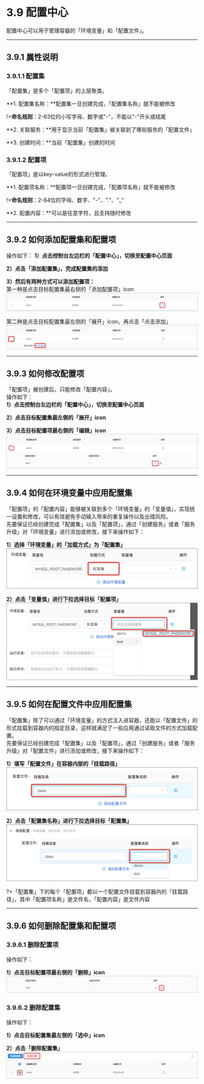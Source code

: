 # 3.9 配置中心
配置中心可以用于管理容器的「环境变量」和「配置文件」。
***

## 3.9.1 属性说明
### 3.9.1.1 配置集
「配置集」是多个「配置项」的上层聚类。

**1. 配置集名称：**配置集一旦创建完成，「配置集名称」就不能被修改

!>**命名规则**：2-63位的小写字母、数字或"-"，不能以"-"开头或结尾<br>

**2. 关联服务：**用于显示当前「配置集」被关联到了哪些服务的「配置文件」

**3. 创建时间：**当前「配置集」创建的时间

### 3.9.1.2 配置项
「配置项」是以key-value的形式进行管理。

**1. 配置项名称：**配置项一旦创建完成，「配置项名称」就不能被修改

!>**命名规则**：2-64位的字母、数字、"-"、"."、"_"<br>

**2. 配置内容：**可以是任意字符，且支持随时修改
***

## 3.9.2 如何添加配置集和配置项
操作如下：
**1）点击控制台左边栏的「配置中心」，切换至配置中心页面** 

**2）点击「添加配置集」，完成配置集的添加**

**3）然后有两种方式可以添加配置项：**<br>
第一种是点击目标配置集最右侧的「添加配置项」icon
![重新部署](_figures/user-guide/configmap_add1.jpg)

第二种是点击目标配置集最左侧的「展开」icon，再点击「点击添加」
![重新部署](_figures/user-guide/configmap_add2.jpg)
***

## 3.9.3 如何修改配置项
「配置项」被创建后，只能修改「配置内容」。<br>
操作如下：<br>
**1）点击控制台左边栏的「配置中心」，切换至配置中心页面** 

**2）点击目标配置集最左侧的「展开」icon**

**3）点击目标配置项最右侧的「编辑」icon**
![重新部署](_figures/user-guide/configmap_edit_value.jpg)
***

## 3.9.4 如何在环境变量中应用配置集
「配置项」的「配置内容」能够被关联到多个「环境变量」的「变量值」，实现统一设置和修改，可以有效避免手动输入带来的重复操作以及出错风险。    
先要保证已经创建完成「配置集」以及「配置项」，通过「创建服务」或者「服务升级」对「环境变量」进行添加或修改，接下来操作如下：

**1）选择「环境变量」的「加载方式」为「配置集」**
![重新部署](_figures/user-guide/configmap_env1.jpg)

**2）点击「变量值」进行下拉选择目标「配置项」**
![重新部署](_figures/user-guide/configmap_env2.jpg)
***

## 3.9.5 如何在配置文件中应用配置集
「配置集」除了可以通过「环境变量」的方式注入进容器，还能以「配置文件」的形式挂载到容器内的指定目录，这样就满足了一些应用通过读取文件的方式加载配置。    
先要保证已经创建完成「配置集」以及「配置项」，通过「创建服务」或者「服务升级」对「配置文件」进行添加或修改，接下来操作如下：

**1）填写「配置文件」在容器内部的「挂载路径」**
![重新部署](_figures/user-guide/configmap_file1.jpg)

**2）点击「配置集名称」进行下拉选择目标「配置集」**
![重新部署](_figures/user-guide/configmap_file2.jpg)

?>「配置集」下的每个「配置项」都以一个配置文件挂载到容器内的「挂载路径」，其中「配置项名称」是文件名，「配置内容」是文件内容
***

## 3.9.6 如何删除配置集和配置项
### 3.9.6.1 删除配置项
操作如下：

**1）点击目标配置项最右侧的「删除」icon**
![重新部署](_figures/user-guide/configmap_delete_value1.jpg)

### 3.9.6.2 删除配置集
操作如下：

**1）点击目标配置集最左侧的「选中」icon**

**2）点击「删除配置集」**
![重新部署](_figures/user-guide/configmap_delete_value2.jpg)



